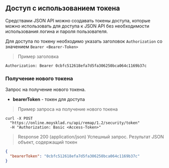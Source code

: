 ## Доступ с использованием токена
Средствами JSON API можно создавать токены доступа, которые можно использовать для доступа к JSON API без необходимости использования логина и пароля пользователя.

Для доступа по токену необходимо указать заголовок `Authorization` со значением `Bearer <Bearer-Token>`

> Пример заголовка

```
Authorization: Bearer 0cbfc512618efa7d5fa306250bca064c1169b37c
```

### Получение нового токена
Запрос на получение нового токена.

* **bearerToken** - токен для доступа

> Пример запроса на получение нового токена

```shell
curl -X POST
  "https://online.moysklad.ru/api/remap/1.2/security/token"
  -H "Authorization: Basic <Access-Token>"
``` 

> Response 200 (application/json) Успешный запрос. Результат JSON объект, содержащий токен

```json
{
  "bearerToken": "0cbfc512618efa7d5fa306250bca064c1169b37c"
}
```
